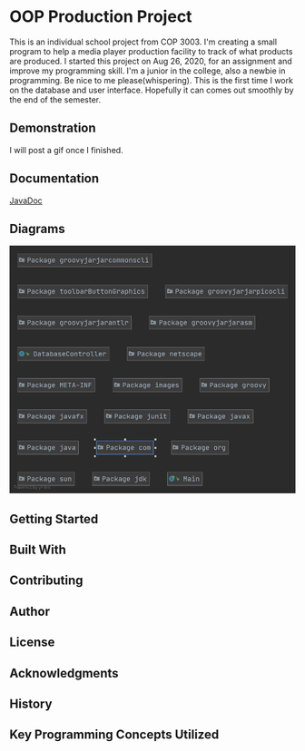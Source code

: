 # OOP Production Project
This is an individual school project from COP 3003. I'm creating a small program to help a media player production facility to track of what products are produced.
I started this project on Aug 26, 2020, for an assignment and improve my programming skill. 
I'm a junior in the college, also a newbie in programming. Be nice to me please(whispering).
This is the first time I work on the database and user interface. Hopefully it can comes out smoothly by the end of the semester.
## Demonstration
I will post a gif once I finished.
## Documentation
[JavaDoc](https://github.com/McMei/GradleProject/blob/master/index.html)

## Diagrams
![image 1](https://github.com/McMei/GradleProject/blob/master/Top-Level%20Package.png)

## Getting Started


## Built With


## Contributing


## Author


## License


## Acknowledgments


## History


## Key Programming Concepts Utilized

